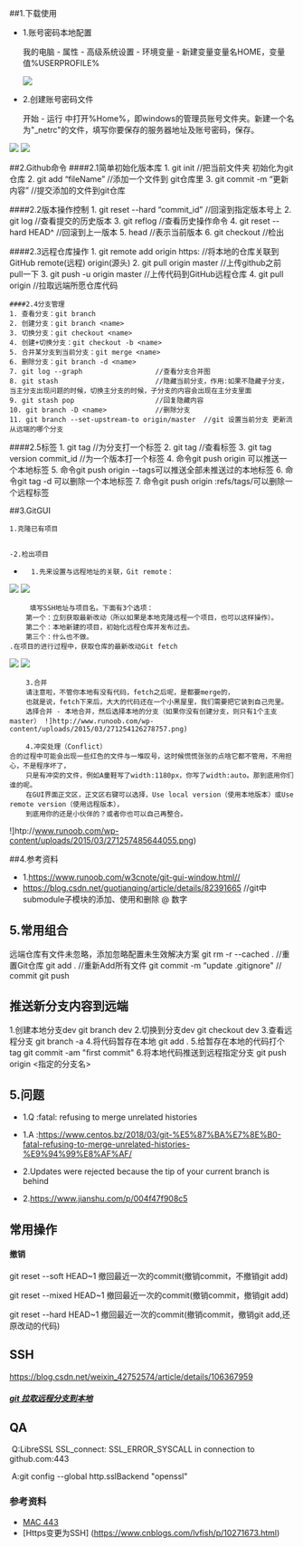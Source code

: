 ﻿##1.下载使用

- 1.账号密码本地配置

   我的电脑 - 属性 - 高级系统设置 - 环境变量 - 新建变量变量名HOME，变量值%USERPROFILE%

  ![](http://www.runoob.com/wp-content/uploads/2015/03/271117384245853.png)

- 2.创建账号密码文件

   开始 - 运行 中打开%Home%，即windows的管理员账号文件夹。新建一个名为"_netrc"的文件，填写你要保存的服务器地址及账号密码，保存。

![](http://www.runoob.com/wp-content/uploads/2015/03/271123307214691.png)
![](http://www.runoob.com/wp-content/uploads/2015/03/271123401437312.png)

##2.Github命令
####2.1简单初始化版本库
	1. git init 						//把当前文件夹 初始化为git仓库
	2. git add “fileName” 				//添加一个文件到 git仓库里
	3. git commit -m “更新内容”			//提交添加的文件到git仓库


####2.2版本操作控制
	1. git reset --hard “commit_id”		//回滚到指定版本号上
	2. git log							//查看提交的历史版本
	3. git reflog						//查看历史操作命令
	4. git reset --hard HEAD^			//回滚到上一版本
	5. head								//表示当前版本
	6. git checkout 					//检出

####2.3远程仓库操作
	1. git remote add origin https: //将本地的仓库关联到GitHub  remote(远程)  origin(源头)
	2. git pull origin master		//上传github之前pull一下
	3. git push -u origin master		//上传代码到GitHub远程仓库
	4. git pull origin               //拉取远端所愿仓库代码

	####2.4分支管理
	1. 查看分支：git branch
	2. 创建分支：git branch <name>
	3. 切换分支：git checkout <name>
	4. 创建+切换分支：git checkout -b <name>
	5. 合并某分支到当前分支：git merge <name>
	6. 删除分支：git branch -d <name>
	7. git log --graph					//查看分支合并图
	8. git stash						//隐藏当前分支，作用:如果不隐藏子分支，当主分支出现问题的时候，切换主分支的时候，子分支的内容会出现在主分支里面
	9. git stash pop					//回复隐藏内容
	10. git branch -D <name>			//删除分支
	11. git branch --set-upstream-to origin/master  //git 设置当前分支 更新流从远端的哪个分支


####2.5标签
	1. git tag <name>					//为分支打一个标签
	2. git tag							//查看标签
	3. git tag version commit_id		//为一个版本打一个标签
	4. 命令git push origin <tagname>可以推送一个本地标签
	5. 命令git push origin --tags可以推送全部未推送过的本地标签
	6. 命令git tag -d <tagname>可以删除一个本地标签
	7. 命令git push origin :refs/tags/<tagname>可以删除一个远程标签

##3.GitGUI

	1.克隆已有项目


	-2.检出项目

-
		1.先来设置与远程地址的关联，Git remote：
![](http://www.runoob.com/wp-content/uploads/2015/03/271242561118002.png)
![](http://www.runoob.com/wp-content/uploads/2015/03/271244220336453.png)

		 填写SSH地址与项目名。下面有3个选项：
		第一个：立刻获取最新改动（所以如果是本地克隆远程一个项目，也可以这样操作）。
		第二个：本地新建的项目，初始化远程仓库并发布过去。
		第三个：什么也不做。
	.在项目的进行过程中，获取仓库的最新改动Git fetch

![](http://www.runoob.com/wp-content/uploads/2015/03/271259025495085.png)
![](http://www.runoob.com/wp-content/uploads/2015/03/271300329558531.png)


		3.合并
		请注意啦，不管你本地有没有代码，fetch之后呢，是都要merge的，
		也就是说，fetch下来后，大大的代码还在一个小黑屋里，我们需要把它装到自己兜里。
		选择合并 - 本地合并，然后选择本地的分支（如果你没有创建分支，则只有1个主支master） !]http://www.runoob.com/wp-content/uploads/2015/03/271254126278757.png)

		4.冲突处理（Conflict）
	合的过程中可能会出现一些红色的文件与一堆叹号，这时候慌慌张张的点啥它都不管用，不用担心，不是程序坏了，
		只是有冲突的文件，例如A童鞋写了width:1180px，你写了width:auto。那到底用你们谁的呢。
		在GUI界面正文区，正文区右键可以选择，Use local version（使用本地版本）或Use remote version（使用远程版本），
		到底用你的还是小伙伴的？或者你也可以自己再整合。

!]htp://www.runoob.com/wp-content/uploads/2015/03/271257485644055.png)



##4.参考资料

-	1.https://www.runoob.com/w3cnote/git-gui-window.html//
-	https://blog.csdn.net/guotianqing/article/details/82391665          //git中submodule子模块的添加、使用和删除 @ 数字



##  5.常用组合

远端仓库有文件未忽略，添加忽略配置未生效解决方案
    git rm -r --cached .                    //重置Git仓库
    git add .                               //重新Add所有文件
    git commit -m “update .gitignore"       // commit
    git push



## 推送新分支内容到远端

1.创建本地分支dev git branch dev
2.切换到分支dev git checkout dev
3.查看远程分支 git branch -a
4.将代码暂存在本地 git add .
5.给暂存在本地的代码打个tag git commit -am "first commit"
6.将本地代码推送到远程指定分支 git push origin <指定的分支名>

##  5.问题

-  1.Q :fatal: refusing to merge unrelated histories





-  1.A :https://www.centos.bz/2018/03/git-%E5%87%BA%E7%8E%B0-fatal-refusing-to-merge-unrelated-histories-%E9%94%99%E8%AF%AF/

-  2.Updates were rejected because the tip of your current branch is behind
-  2.https://www.jianshu.com/p/004f47f908c5





## 常用操作

#### 撤销

git reset --soft HEAD~1 撤回最近一次的commit(撤销commit，不撤销git add)

git reset --mixed HEAD~1 撤回最近一次的commit(撤销commit，撤销git add)

git reset --hard HEAD~1 撤回最近一次的commit(撤销commit，撤销git add,还原改动的代码)

##	SSH

https://blog.csdn.net/weixin_42752574/article/details/106367959




##### [git 拉取远程分支到本地](https://www.cnblogs.com/jiafeimao-dabai/p/9957532.html)



## QA

​	Q:LibreSSL SSL_connect: SSL_ERROR_SYSCALL in connection to github.com:443

​	A:git config --global http.sslBackend "openssl"

### 参考资料
- [MAC 443](https://blog.csdn.net/wufantastic/article/details/91488651)
- [Https变更为SSH] (https://www.cnblogs.com/lvfish/p/10271673.html)
